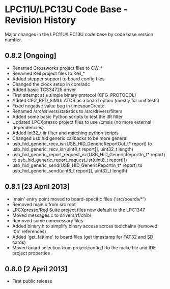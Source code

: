 # LPC11U/LPC13U Code Base - Revision History #

Major changes in the LPC11U/LPC13U code base by code base version number.

## 0.8.2 [Ongoing] ##

- Renamed Crossworks project files to CW_*
- Renamed Keil project files to Keil_*
- Added stepper support to board config files
- Changed the clock setup in core/adc
- Added basic TCS34725 driver
- First attempt at a simple binary protocol (CFG_PROTOCOL)
- Added CFG\_BRD\_SIMULATOR as a board option (mostly for unit tests)
- Fixed negative value bug in timespanCreate
- Renamed /src/drivers/statistics to /src/drivers/filters
- Added some basic Python scripts to test the IIR filter
- Updated LPCXpresso project files to use /cmsis (no more external dependencies)
- Added int32_t iir filter and matching python scripts
- Changed usb hid generic callbacks to be more general
- usb_hid_generic_recv_isr(USB_HID_GenericReportOut_t* report) to usb_hid_generic_recv_isr(uint8_t report[], uint32_t length)
- usb_hid_generic_report_request_isr(USB_HID_GenericReportIn_t* report) to usb_hid_generic_report_request_isr(uint8_t report[])
- usb_hid_generic_send(USB_HID_GenericReportIn_t* report) to usb_hid_generic_send(uint8_t report[], uint32_t length)

## 0.8.1 [23 April 2013] ##

- 'main' entry point moved to board-specific files ('src/boards/*')
- Removed main.c from src root
- LPCXpresso/Red Suite project files now default to the LPC1347
- Moved messages.c to drivers/rf/chibi
- Removed some unnecessary files
- Added binary.h to simplify binary access across toolchains (removed '0b' references)
- Added 'get_fattime' to board files (get timestamp for FAT32 and SD cards)
- Moved board selection from projectconfig.h to the make file and IDE project properties

## 0.8.0 [2 April 2013] ##

- First public release

